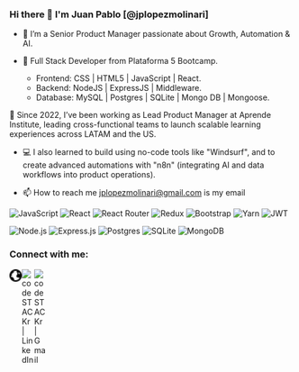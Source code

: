 ### Hi there 👋 I'm Juan Pablo [@jplopezmolinari]

<!--
**jplopezmolinari/jplopezmolinari** is a ✨ _special_ ✨ repository because its `README.md` (this file) appears on your GitHub profile.

Here are some ideas to get you started:

- 🔭 I’m currently working on ...
- 🌱 I’m currently learning ...
- 👯 I’m looking to collaborate on ...
- 🤔 I’m looking for help with ...
- 💬 Ask me about ...
- 📫 How to reach me: ...
- 😄 Pronouns: ...
- ⚡ Fun fact: ...
-->
- 🚀 I’m a Senior Product Manager passionate about Growth, Automation & AI.

- 🌱  Full Stack Developer from Plataforma 5 Bootcamp.
    - Frontend: CSS | HTML5 | JavaScript | React.
    - Backend: NodeJS | ExpressJS | Middleware.
    - Database: MySQL | Postgres | SQLite | Mongo DB | Mongoose.

📌 Since 2022, I’ve been working as Lead Product Manager at Aprende Institute, leading cross-functional teams to launch scalable learning experiences across LATAM and the US.

- 💻 I also learned to build using no-code tools like "Windsurf", and to create advanced automations with "n8n" (integrating AI and data workflows into product operations).

- 📫  How to reach me jplopezmolinari@gmail.com is my email

<!--

**Si quieres saber un poco más sobre mi:**

Puedo ayudarte a hacer crecer tu empresa en el mundo digital. 

Soy especialista en Growth Marketing. ¿Qué es el growth marketing? Se trata de una técnica que permite optimizar el "proceso de venta" online y lograr un incremento sostenidos de la cantidad de clientes e ingresos de la empresa.

Desde hace 20 años soy un gran apasionado de la tecnología y los negocios digitales, he creado mis propias Startups y transitado el camino del Emprendedor desde una idea hasta crear negocios rentables. También he trabajado como consultor en distintos emprendimientos ayudándolos en el desarrollo de una estrategia de ventas online que genere resultados. 

Como Growth Marketer siempre estoy buscando la forma de optimizar y generar mejores resultados para mis emprendimientos y mis clientes.

Desde Curselo ayudamos a miles de creadores de contenido a crear un negocio de cursos exitoso. 

No dudes en contactarme para lo que necesites! 👉 juanpablo@curselo.com
-->
![JavaScript](https://img.shields.io/badge/-JavaScript-333333?style=flat&logo=JavaScript&logoColor=F7DF1E)
![React](https://img.shields.io/badge/-React-333333?style=flat&logo=React&logoColor=61DAFB) 
![React Router](https://img.shields.io/badge/React_Router-CA4245?style=flat&logo=react-router&logoColor=white)
![Redux](https://img.shields.io/badge/redux-%23593d88.svg?style=flat&logo=redux&logoColor=white)
![Bootstrap](https://img.shields.io/badge/bootstrap-%23563D7C.svg?style=flat&logo=bootstrap&logoColor=white)
![Yarn](https://img.shields.io/badge/yarn-%232C8EBB.svg?style=flat&logo=yarn&logoColor=white)
![JWT](https://img.shields.io/badge/JWT-black?style=flat&logo=JSON%20web%20tokens)

![Node.js](https://img.shields.io/badge/-Node.js-333333?style=flat&logo=Node.js&logoColor=339933) 
![Express.js](https://img.shields.io/badge/express.js-%23404d59.svg?style=flat&logo=express&logoColor=%2361DAFB)
![Postgres](https://img.shields.io/badge/postgres-%23316192.svg?style=flat&logo=Postgresql&logoColor=white)
![SQLite](https://img.shields.io/badge/sqlite-%2307405e.svg?style=flat&logo=sqlite&logoColor=white)
![MongoDB](https://img.shields.io/badge/-MongoDB-333333?style=flat&logo=MongoDB&logoColor=47A248) 

<!--
![Visual Studio Code](https://img.shields.io/badge/Visual%20Studio%20Code-0078d7.svg?style=flat&logo=visual-studio-code&logoColor=white)
![Jira](https://img.shields.io/badge/jira-%230A0FFF.svg?style=flat&logo=jira&logoColor=white)
![Notion](https://img.shields.io/badge/Notion-%23000000.svg?style=flat&logo=notion&logoColor=white)
![Git](https://img.shields.io/badge/-Git-333333?style=flat&logo=Git&logoColor=F05032)
-->

### Connect with me:
[<img align="left" alt="codeSTACKr.com" width="22px" src="https://raw.githubusercontent.com/iconic/open-iconic/master/svg/globe.svg" />][website]
[<img align="left" alt="codeSTACKr | LinkedIn" width="22px" src="https://cdn.jsdelivr.net/npm/simple-icons@v3/icons/linkedin.svg" />][linkedin]
[<img align="left" alt="codeSTACKr | Gmail" width="22px" src="https://cdn.jsdelivr.net/npm/simple-icons@3.11.0/icons/gmail.svg" />][email]


[website]: https://growthmarketing.com.ar/ 
[linkedin]: https://www.linkedin.com/in/jplopezmolinari
[email]: mailto:jplopezmolinari@gmail.com

<!--
[![Juan Pablo Lopez Molinari's GitHub stats](https://github-readme-stats.vercel.app/api?username=jplopezmolinari&show_icons=true&theme=algolia&count_private=true&hide=stars,prs,issues,contribs)](https://github.com/jplopezmolinari/github-readme-stats)
-->
